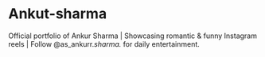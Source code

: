 # Ankut-sharma
Official portfolio of Ankur Sharma | Showcasing romantic &amp; funny Instagram reels | Follow @as_ankurr._sharma._ for daily entertainment.
